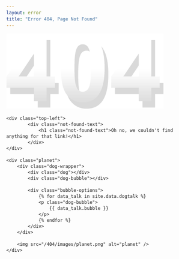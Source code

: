 ```yaml
---
layout: error
title: "Error 404, Page Not Found"
---
```


<link rel="stylesheet" href="/404/css/main.css" type="text/css" media="screen, projection" />
<!--[if lt IE 8]>
	<link rel="stylesheet" type="text/css" href="/404/css/ie7.css" />
<![endif]-->

<div id="wrapper">
	<div class="graphic">
		<img src="/404/images/404.png" alt="404" />
	</div>

	<div class="top-left">
			<div class="not-found-text">
				<h1 class="not-found-text">Oh no, we couldn't find anything for that link!</h1>
			</div>
	</div>

	<div class="planet">
		<div class="dog-wrapper">
			<div class="dog"></div>
			<div class="dog-bubble"></div>

			<div class="bubble-options">
				{% for data_talk in site.data.dogtalk %}
				<p class="dog-bubble">
					{{ data_talk.bubble }}
				</p>
				{% endfor %}
			</div>
		</div>

		<img src="/404/images/planet.png" alt="planet" />
	</div>

</div>